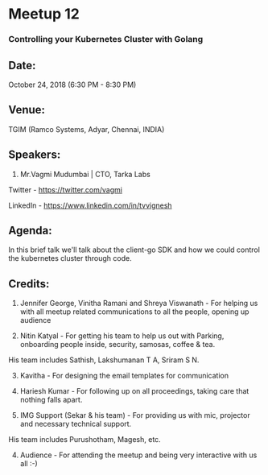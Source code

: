 # Meetup 12

### Controlling your Kubernetes Cluster with Golang

## Date:
October 24, 2018 (6:30 PM - 8:30 PM)

## Venue:
TGIM (Ramco Systems, Adyar, Chennai, INDIA)

## Speakers:

1. Mr.Vagmi Mudumbai | CTO, Tarka Labs

Twitter - https://twitter.com/vagmi

LinkedIn - https://www.linkedin.com/in/tvvignesh


## Agenda:

In this brief talk we'll talk about the client-go SDK and how we could control the kubernetes cluster through code.

## Credits:

1. Jennifer George, Vinitha Ramani and Shreya Viswanath - For helping us with all meetup related communications to all the people, opening up audience

2. Nitin Katyal - For getting his team to help us out with Parking, onboarding people inside, security, samosas, coffee & tea.

  His team includes Sathish, Lakshumanan T A, Sriram S N.

3. Kavitha - For designing the email templates for communication

2. Hariesh Kumar - For following up on all proceedings, taking care that nothing falls apart.

3. IMG Support (Sekar & his team) - For providing us with mic, projector and necessary technical support.

  His team includes Purushotham, Magesh, etc.

4. Audience - For attending the meetup and being very interactive with us all :-)